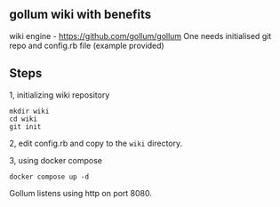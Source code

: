 ## gollum wiki with benefits

wiki engine - https://github.com/gollum/gollum
Оne needs initialised git repo and config.rb file (example provided)

## Steps
1, initializing wiki repository
```
mkdir wiki
cd wiki
git init
```
2, edit config.rb and copy to the `wiki` directory.

3, using docker compose
```
docker compose up -d
```

Gollum listens using http on port 8080.

